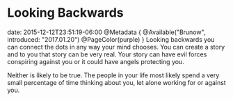 # Looking Backwards
date: 2015-12-12T23:51:19-06:00
@Metadata {
  @Available("Brunow", introduced: "2017.01.20")
  @PageColor(purple)
}
Looking backwards you can connect the dots in any way your mind chooses. You can create a story and to you that story can be very real. Your story can have evil forces conspiring against you or it could have angels protecting you.

Neither is likely to be true. The people in your life most likely spend a very small percentage of time thinking about you, let alone working for or against you.

